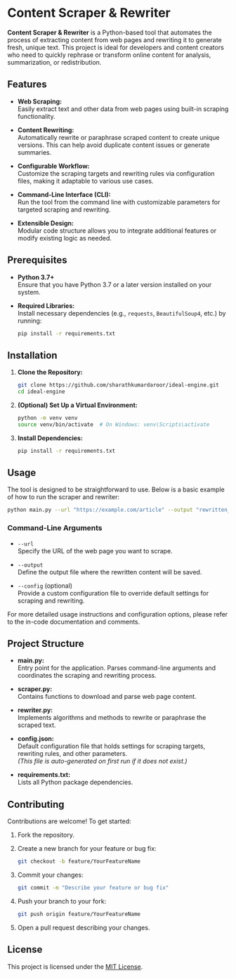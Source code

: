 

# Content Scraper & Rewriter

**Content Scraper & Rewriter** is a Python-based tool that automates the process of extracting content from web pages and rewriting it to generate fresh, unique text. This project is ideal for developers and content creators who need to quickly rephrase or transform online content for analysis, summarization, or redistribution.

## Features

- **Web Scraping:**  
  Easily extract text and other data from web pages using built-in scraping functionality.

- **Content Rewriting:**  
  Automatically rewrite or paraphrase scraped content to create unique versions. This can help avoid duplicate content issues or generate summaries.

- **Configurable Workflow:**  
  Customize the scraping targets and rewriting rules via configuration files, making it adaptable to various use cases.

- **Command-Line Interface (CLI):**  
  Run the tool from the command line with customizable parameters for targeted scraping and rewriting.

- **Extensible Design:**  
  Modular code structure allows you to integrate additional features or modify existing logic as needed.

## Prerequisites

- **Python 3.7+**  
  Ensure that you have Python 3.7 or a later version installed on your system.

- **Required Libraries:**  
  Install necessary dependencies (e.g., `requests`, `BeautifulSoup4`, etc.) by running:

  ```bash
  pip install -r requirements.txt
  ```

## Installation

1. **Clone the Repository:**

   ```bash
   git clone https://github.com/sharathkumardaroor/ideal-engine.git
   cd ideal-engine
   ```

2. **(Optional) Set Up a Virtual Environment:**

   ```bash
   python -m venv venv
   source venv/bin/activate  # On Windows: venv\Scripts\activate
   ```

3. **Install Dependencies:**

   ```bash
   pip install -r requirements.txt
   ```

## Usage

The tool is designed to be straightforward to use. Below is a basic example of how to run the scraper and rewriter:

```bash
python main.py --url "https://example.com/article" --output "rewritten_output.txt"
```

### Command-Line Arguments

- `--url`  
  Specify the URL of the web page you want to scrape.

- `--output`  
  Define the output file where the rewritten content will be saved.

- `--config` (optional)  
  Provide a custom configuration file to override default settings for scraping and rewriting.

For more detailed usage instructions and configuration options, please refer to the in-code documentation and comments.

## Project Structure

- **main.py:**  
  Entry point for the application. Parses command-line arguments and coordinates the scraping and rewriting process.

- **scraper.py:**  
  Contains functions to download and parse web page content.

- **rewriter.py:**  
  Implements algorithms and methods to rewrite or paraphrase the scraped text.

- **config.json:**  
  Default configuration file that holds settings for scraping targets, rewriting rules, and other parameters.  
  *(This file is auto-generated on first run if it does not exist.)*

- **requirements.txt:**  
  Lists all Python package dependencies.

## Contributing

Contributions are welcome! To get started:

1. Fork the repository.
2. Create a new branch for your feature or bug fix:

   ```bash
   git checkout -b feature/YourFeatureName
   ```

3. Commit your changes:

   ```bash
   git commit -m "Describe your feature or bug fix"
   ```

4. Push your branch to your fork:

   ```bash
   git push origin feature/YourFeatureName
   ```

5. Open a pull request describing your changes.

## License

This project is licensed under the [MIT License](LICENSE).

